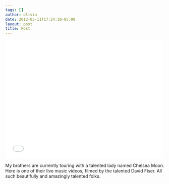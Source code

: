 ```yaml
---
tags: []
author: olivia
date: 2012-05-11T17:24:10-05:00
layout: post
title: Post
---
```


<iframe width="500" height="375" src="//www.youtube.com/embed/R8O5RyGRmx8" frameborder="0" allowfullscreen></iframe>

My brothers are currently touring with a talented lady named Chelsea Moon. Here is one of their live music videos, filmed by the talented David Fiser. All such beautifully and amazingly talented folks.
